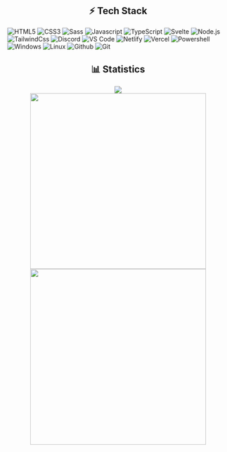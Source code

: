 <h2 align="center">⚡ Tech Stack</h2>

![HTML5](https://img.shields.io/badge/-HTML5-%23E44D27?style=flat&logo=html5&logoColor=ffffff)
![CSS3](https://img.shields.io/badge/-CSS3-%231572B6?style=flat&logo=css3)
![Sass](https://img.shields.io/badge/-Sass-cf649a?logo=sass&logoColor=white)
![Javascript](https://img.shields.io/badge/-JavaScript-%23F7DF1C?style=flat&logo=javascript&logoColor=000000&labelColor=%23F7DF1C&color=%23F7DF1C)
![TypeScript](https://img.shields.io/badge/-TypeScript-007ACC?style=flat&logo=typescript&logoColor=white)
![Svelte](https://img.shields.io/badge/-Svelte-ff3e00?logo=svelte&logoColor=white)
![Node.js](https://img.shields.io/badge/-NPM-cb0000?logo=npm)
![TailwindCss](https://img.shields.io/badge/-TailWindCss-1f2937?logo=tailwind-css)
![Discord](https://img.shields.io/badge/-Discord-7289da?logo=discord&logoColor=white) 
![VS Code](https://img.shields.io/badge/-VSCode-%23007ACC?style=flat&logo=visual-studio-code) ![Netlify](https://img.shields.io/badge/-Netlify-15847b?style=flat&logo=netlify&logoColor=ffffff)
![Vercel](https://img.shields.io/badge/-Vercel-black?style=flat&logo=vercel&logoColor=white)
![Powershell](https://img.shields.io/badge/-Powershell-4478d1?style=flat&logo=powershell&logoColor=ffffff)
![Windows](https://img.shields.io/badge/-Windows-00adef?style=flat&logo=windows&logoColor=white)
![Linux](https://img.shields.io/badge/-Linux-black?style=flat&logo=linux)
![Github](https://img.shields.io/badge/-Github-161b22?style=flat&logo=github)
![Git](https://img.shields.io/badge/-Git-e84d31?style=flat&logo=git&logoColor=white)


<h2 align="center">📊 Statistics</h2>
<div align="center">
<img src="https://spotify-github-profile.vercel.app/api/view.svg?uid=mlscgz8sxg7rl6pgvcdp06tyw&redirect=true][https://spotify-github-profile.vercel.app/api/view.svg?uid=mlscgz8sxg7rl6pgvcdp06tyw&cover_image=false&theme=default">
</div>
<div align="center">
<img src="https://github-readme-stats.vercel.app/api?username=zenepity&count_private=true&theme=dark&redirect=true" width="400">
</div>
<div align="center">
  <img src="https://github-readme-stats.vercel.app/api/top-langs/?username=anuraghazra&langs_count=5&theme=dark" width="400">
 </div>
